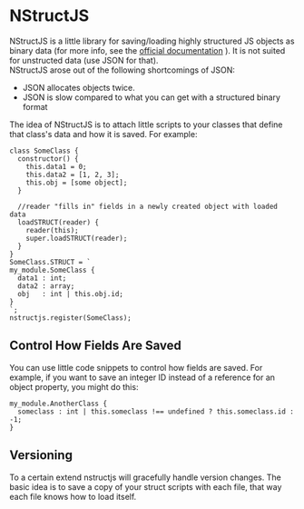 # NStructJS

NStructJS is a little library for saving/loading highly structured JS objects as binary data
(for more info, see the [official documentation](https://github.com/joeedh/STRUCT/wiki) ).
It is not suited for unstructed data (use JSON for that).  
NStructJS arose out of the following shortcomings of JSON:

- JSON allocates objects twice.
- JSON is slow compared to what you can get with a structured binary format

The idea of NStructJS is to attach little scripts to your classes that define that
class's data and how it is saved.  For example:

```
class SomeClass {
  constructor() {
    this.data1 = 0;
    this.data2 = [1, 2, 3];
    this.obj = [some object];
  }
  
  //reader "fills in" fields in a newly created object with loaded data
  loadSTRUCT(reader) {
    reader(this);
    super.loadSTRUCT(reader);
  }
}
SomeClass.STRUCT = `
my_module.SomeClass {
  data1 : int;
  data2 : array;
  obj   : int | this.obj.id;
}
`;
nstructjs.register(SomeClass);
```

## Control How Fields Are Saved

You can use little code snippets to control how fields are saved.
For example, if you want to save an integer ID instead of a reference for an
object property, you might do this:

```
my_module.AnotherClass {
  someclass : int | this.someclass !== undefined ? this.someclass.id : -1;
}
```

## Versioning

To a certain extend nstructjs will gracefully handle version changes.  The basic idea is to save a
copy of your struct scripts with each file, that way each file knows how to load itself.


